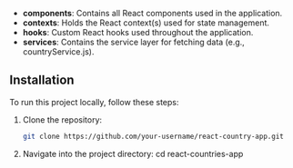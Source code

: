 
- **components**: Contains all React components used in the application.
- **contexts**: Holds the React context(s) used for state management.
- **hooks**: Custom React hooks used throughout the application.
- **services**: Contains the service layer for fetching data (e.g., countryService.js).

## Installation

To run this project locally, follow these steps:

1. Clone the repository:
   ```bash
   git clone https://github.com/your-username/react-country-app.git

2. Navigate into the project directory:
    cd react-countries-app
